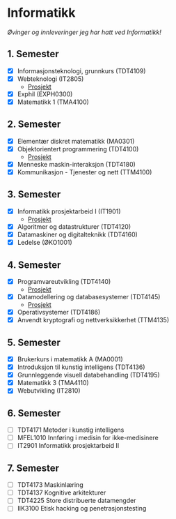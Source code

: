 # Informatikk

_Øvinger og innleveringer jeg har hatt ved Informatikk!_

## 1. Semester

- [x] Informasjonsteknologi, grunnkurs (TDT4109)
- [x] Webteknologi (IT2805)
  - [Prosjekt](https://github.com/MartinSkatvedt/IT2805-Project)
- [x] Exphil (EXPH0300)
- [x] Matematikk 1 (TMA4100)

## 2. Semester

- [x] Elementær diskret matematikk (MA0301)
- [x] Objektorientert programmering (TDT4100)
  - [Prosjekt](https://github.com/MartinSkatvedt/TDT4100-Project)
- [x] Menneske maskin-interaksjon (TDT4180)
- [x] Kommunikasjon - Tjenester og nett (TTM4100)

## 3. Semester

- [x] Informatikk prosjektarbeid I (IT1901)
  - [Prosjekt](https://github.com/MartinSkatvedt/IT1901-Project)
- [x] Algoritmer og datastrukturer (TDT4120)
- [x] Datamaskiner og digitalteknikk (TDT4160)
- [x] Ledelse (ØKO1001)

## 4. Semester

- [x] Programvareutvikling (TDT4140)
  - [Prosjekt](https://github.com/MartinSkatvedt/TDT4140-Project)
- [x] Datamodellering og databasesystemer (TDT4145)
  - [Prosjekt](https://github.com/MartinSkatvedt/TDT4145-Data-Modelling-and-Database-Systems)
- [x] Operativsystemer (TDT4186)
- [x] Anvendt kryptografi og nettverksikkerhet (TTM4135)

## 5. Semester

- [x] Brukerkurs i matematikk A (MA0001)
- [x] Introduksjon til kunstig intelligens (TDT4136)
- [x] Grunnleggende visuell databehandling (TDT4195)
- [x] Matematikk 3 (TMA4110)
- [x] Webutvikling (IT2810)

## 6. Semester

- [ ] TDT4171 Metoder i kunstig intelligens
- [ ] MFEL1010 Innføring i medisin for ikke-medisinere
- [ ] IT2901 Informatikk prosjektarbeid II

## 7. Semester

- [ ] TDT4173 Maskinlæring
- [ ] TDT4137 Kognitive arkitekturer
- [ ] TDT4225 Store distribuerte datamengder
- [ ] IIK3100 Etisk hacking og penetrasjonstesting
